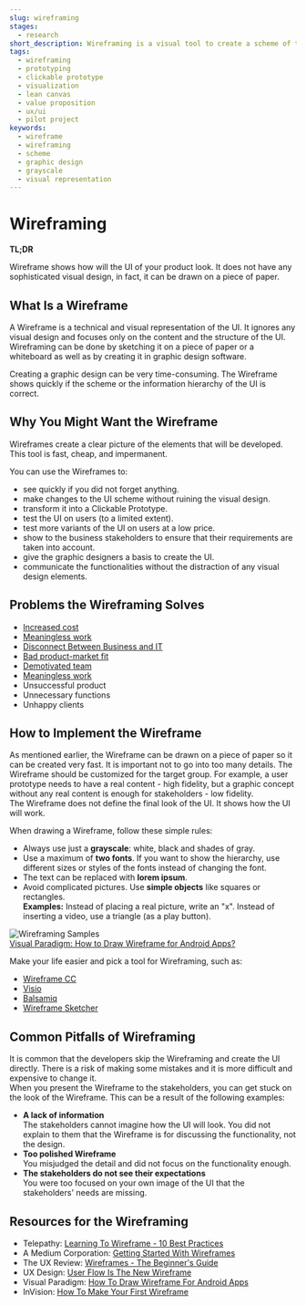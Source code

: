 ```yaml
---
slug: wireframing
stages:
  - research
short_description: Wireframing is a visual tool to create a scheme of the user interface (UI) without focusing on graphic design. It helps to get a better picture of the elements that will be programmed.
tags:
  - wireframing
  - prototyping
  - clickable prototype
  - visualization
  - lean canvas
  - value proposition
  - ux/ui
  - pilot project
keywords:
  - wireframe
  - wireframing
  - scheme
  - graphic design
  - grayscale
  - visual representation
---
```


# Wireframing

**TL;DR**

Wireframe shows how will the UI of your product look. It does not have any sophisticated visual design, in fact, it can be drawn on a piece of paper.

## What Is a Wireframe

A Wireframe is a technical and visual representation of the UI. It ignores any visual design and focuses only on the content and the structure of the UI. Wireframing can be done by sketching it on a piece of paper or a whiteboard as well as by creating it in graphic design software.

Creating a graphic design can be very time-consuming. The Wireframe shows quickly if the scheme or the information hierarchy of the UI is correct.

## Why You Might Want the Wireframe

Wireframes create a clear picture of the elements that will be developed. This tool is fast, cheap, and impermanent.

You can use the Wireframes to:

- see quickly if you did not forget anything.
- make changes to the UI scheme without ruining the visual design.
- transform it into a Clickable Prototype.
- test the UI on users (to a limited extent).
- test more variants of the UI on users at a low price.
- show to the business stakeholders to ensure that their requirements are taken into account.
- give the graphic designers a basis to create the UI.
- communicate the functionalities without the distraction of any visual design elements.

## Problems the Wireframing Solves

- [Increased cost](/problems/increased-cost)
- [Meaningless work](/problems/meaningless-work)
- [Disconnect Between Business and IT](/problems/disconnect-between-business-and-it)
- [Bad product-market fit](/problems/bad-product-market-fit)
- [Demotivated team](/problems/demotivated-team)
- [Meaningless work](/problems/meaningless-work)
- Unsuccessful product
- Unnecessary functions
- Unhappy clients

## How to Implement the Wireframe

As mentioned earlier, the Wireframe can be drawn on a piece of paper so it can be created very fast. It is important not to go into too many details. The Wireframe should be customized for the target group. For example, a user prototype needs to have a real content - high fidelity, but a graphic concept without any real content is enough for stakeholders - low fidelity.  
The Wireframe does not define the final look of the UI. It shows how the UI will work.

When drawing a Wireframe, follow these simple rules:

- Always use just a **grayscale**: white, black and shades of gray.
- Use a maximum of **two fonts**. If you want to show the hierarchy, use different sizes or styles of the fonts instead of changing the font.
- The text can be replaced with **lorem ipsum**.
- Avoid complicated pictures. Use **simple objects** like squares or rectangles.  
  **Examples:** Instead of placing a real picture, write an "x". Instead of inserting a video, use a triangle (as a play button).

![Wireframing Samples](/files/wireframing_samples.png)  
[Visual Paradigm: How to Draw Wireframe for Android Apps?](https://www.visual-paradigm.com/tutorials/android-wireframe.jsp)

Make your life easier and pick a tool for Wireframing, such as:

- [Wireframe CC](https://wireframe.cc/)
- [Visio](https://products.office.com/visio/)
- [Balsamiq](https://balsamiq.com/wireframes/)
- [Wireframe Sketcher](https://wireframesketcher.com/)

## Common Pitfalls of Wireframing

It is common that the developers skip the Wireframing and create the UI directly. There is a risk of making some mistakes and it is more difficult and expensive to change it.  
When you present the Wireframe to the stakeholders, you can get stuck on the look of the Wireframe. This can be a result of the following examples:

- **A lack of information**  
  The stakeholders cannot imagine how the UI will look. You did not explain to them that the Wireframe is for discussing the functionality, not the design.
- **Too polished Wireframe**  
  You misjudged the detail and did not focus on the functionality enough.
- **The stakeholders do not see their expectations**  
  You were too focused on your own image of the UI that the stakeholders' needs are missing.

## Resources for the Wireframing

- Telepathy: [Learning To Wireframe - 10 Best Practices](https://www.dtelepathy.com/blog/design/learning-to-wireframe-10-best-practices)
- A Medium Corporation: [Getting Started With Wireframes](https://blog.nicolesaidy.com/getting-started-with-wireframes-8aff9b92a4c0)
- The UX Review: [Wireframes - The Beginner's Guide](https://theuxreview.co.uk/wireframes-beginners-guide/)
- UX Design: [User Flow Is The New Wireframe](https://uxdesign.cc/when-to-use-user-flows-guide-8b26ca9aa36a)
- Visual Paradigm: [How To Draw Wireframe For Android Apps](https://www.visual-paradigm.com/tutorials/android-wireframe.jsp)
- InVision: [How To Make Your First Wireframe](https://www.invisionapp.com/inside-design/how-to-wireframe/)
